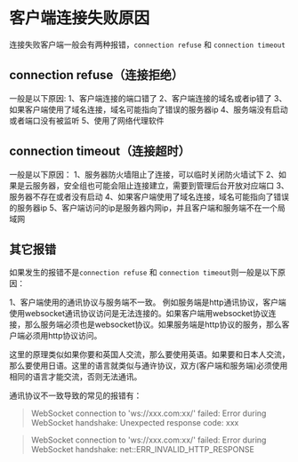 # 客户端连接失败原因

连接失败客户端一般会有两种报错，```connection refuse``` 和 ```connection timeout```

## connection refuse（连接拒绝）
 
一般是以下原因:
1、客户端连接的端口错了
2、客户端连接的域名或者ip错了
3、如果客户端使用了域名连接，域名可能指向了错误的服务器ip
4、服务端没有启动或者端口没有被监听
5、使用了网络代理软件

## connection timeout（连接超时）
 
一般是以下原因：
1、服务器防火墙阻止了连接，可以临时关闭防火墙试下
2、如果是云服务器，安全组也可能会阻止连接建立，需要到管理后台开放对应端口
3、服务器不存在或者没有启动
4、如果客户端使用了域名连接，域名可能指向了错误的服务器ip
5、客户端访问的ip是服务器内网ip，并且客户端和服务端不在一个局域网

## 其它报错
如果发生的报错不是```connection refuse``` 和 ```connection timeout```则一般是以下原因：

1、客户端使用的通讯协议与服务端不一致。
例如服务端是http通讯协议，客户端使用websocket通讯协议访问是无法连接的。如果客户端用websocket协议连接，那么服务端必须也是websocket协议。如果服务端是http协议的服务，那么客户端必须用http协议访问。

这里的原理类似如果你要和英国人交流，那么要使用英语。如果要和日本人交流，那么要使用日语。这里的语言就类似与通许协议，双方(客户端和服务端)必须使用相同的语言才能交流，否则无法通讯。

通讯协议不一致导致的常见的报错有：

> WebSocket connection to 'ws://xxx.com:xx/' failed: Error during WebSocket handshake: Unexpected response code: xxx

> WebSocket connection to 'ws://xxx.com:xx/' failed: Error during WebSocket handshake: net::ERR_INVALID_HTTP_RESPONSE



